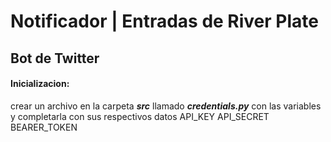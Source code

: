 # Notificador | Entradas de River Plate 
## Bot de Twitter

#### Inicializacion:
crear un archivo en la carpeta **_src_** llamado **_credentials.py_** con las variables y completarla con sus respectivos datos
    API_KEY
    API_SECRET
    BEARER_TOKEN
